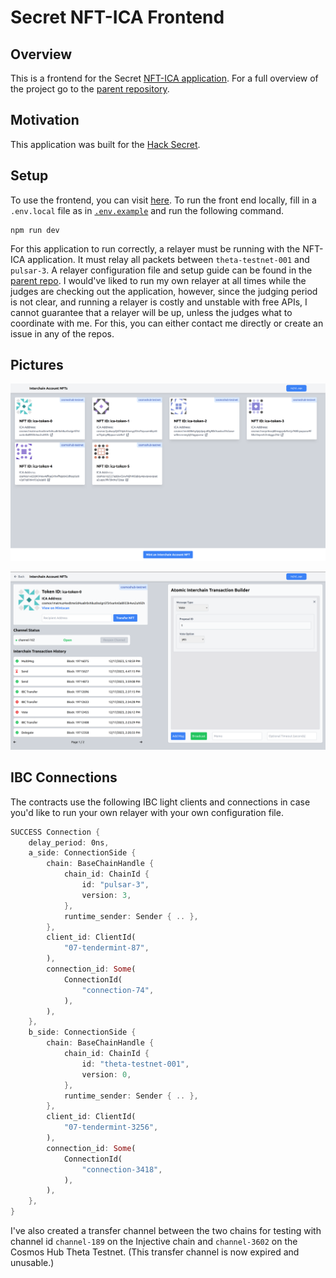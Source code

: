 # Secret NFT-ICA Frontend

## Overview

This is a frontend for the Secret [NFT-ICA application](https://github.com/srdtrk/cw-nft-ica). For a full overview of the project go to the [parent repository](https://github.com/srdtrk/cw-nft-ica).

## Motivation

This application was built for the [Hack Secret](https://dorahacks.io/hackathon/hacksecret2024/detail).

## Setup

To use the frontend, you can visit [here](https://srdtrk.github.io/nft-ica-ui/). To run the front end locally, fill in a `.env.local` file as in [`.env.example`](./.env.example) and run the following command.

```
npm run dev
```

For this application to run correctly, a relayer must be running with the NFT-ICA application. It must relay all packets between `theta-testnet-001` and `pulsar-3`. A relayer configuration file and setup guide can be found in the [parent repo](https://github.com/srdtrk/cw-nft-ica). I would've liked to run my own relayer at all times while the judges are checking out the application, however, since the judging period is not clear, and running a relayer is costly and unstable with free APIs, I cannot guarantee that a relayer will be up, unless the judges what to coordinate with me. For this, you can either contact me directly or create an issue in any of the repos.

## Pictures

![Home Page](./landing-example.png)

![NFT Page](./details-example.png)


## IBC Connections

The contracts use the following IBC light clients and connections in case you'd like to run your own relayer with your own configuration file. 

```rust
SUCCESS Connection {
    delay_period: 0ns,
    a_side: ConnectionSide {
        chain: BaseChainHandle {
            chain_id: ChainId {
                id: "pulsar-3",
                version: 3,
            },
            runtime_sender: Sender { .. },
        },
        client_id: ClientId(
            "07-tendermint-87",
        ),
        connection_id: Some(
            ConnectionId(
                "connection-74",
            ),
        ),
    },
    b_side: ConnectionSide {
        chain: BaseChainHandle {
            chain_id: ChainId {
                id: "theta-testnet-001",
                version: 0,
            },
            runtime_sender: Sender { .. },
        },
        client_id: ClientId(
            "07-tendermint-3256",
        ),
        connection_id: Some(
            ConnectionId(
                "connection-3418",
            ),
        ),
    },
}
```

I've also created a transfer channel between the two chains for testing with channel id `channel-189` on the Injective chain and `channel-3602` on the Cosmos Hub Theta Testnet. (This transfer channel is now expired and unusable.)
